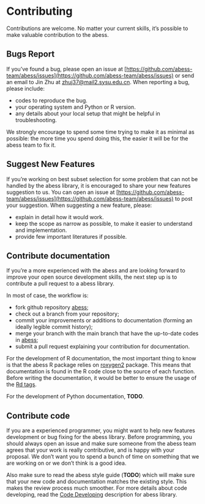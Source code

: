 # Contributing

Contributions are welcome. No matter your current skills, it’s possible to make valuable contribution to the abess.

## Bugs Report 

If you’ve found a bug, please open an issue at [https://github.com/abess-team/abess/issues](https://github.com/abess-team/abess/issues) or send an email to Jin Zhu at zhuj37@mail2.sysu.edu.cn. 
When reporting a bug, please include:     
- codes to reproduce the bug.
- your operating system and Python or R version.
- any details about your local setup that might be helpful in troubleshooting. 

We strongly encourage to spend some time trying to make it as minimal as possible: the more time you spend doing this, the easier it will be for the abess team to fix it.  

## Suggest New Features

If you’re working on best subset selection for some problem that can not be handled by the abess library, 
it is encouraged to share your new features suggestion to us. 
You can open an issue at [https://github.com/abess-team/abess/issues](https://github.com/abess-team/abess/issues) to post your suggestion.
When suggesting a new feature, please:
- explain in detail how it would work.
- keep the scope as narrow as possible, to make it easier to understand and implementation.
- provide few important literatures if possible.

## Contribute documentation
If you’re a more experienced with the abess and are looking forward to improve your open source development skills, the next step up is to contribute a pull request to a abess library. 

In most of case, the workflow is: 
- fork github repository [abess](https://github.com/abess-team/abess);
- check out a branch from your repository;
- commit your improvements or additions to documentation (forming an ideally legible commit history);
- merge your branch with the main branch that have the up-to-date codes in [abess](https://github.com/abess-team/abess);
- submit a pull request explaining your contribution for documentation.

For the development of R documentation, the most important thing to know is that the abess R package relies on [roxygen2](https://cran.r-project.org/web/packages/roxygen2) package. This means that documentation is found in the R code close to the source of each function. 
Before writing the documentation, it would be better to ensure the usage of the [Rd tags](https://cran.r-project.org/web/packages/roxygen2/vignettes/rd.html). 

For the development of Python documentation, **TODO**. 

## Contribute code      
If you are a experienced programmer, you might want to help new features development or bug fixing for the abess library. 
Before programming, you should always open an issue and make sure someone from the abess team agrees that your work is really contributive, and is happy with your proposal. We don’t want you to spend a bunch of time on something that we are working on or we don’t think is a good idea.

Also make sure to read the abess style guide (**TODO**) which will make sure that your new code and documentation matches the existing style. This makes the review process much smoother. For more details about code developing, read the [Code Developing](CodeDeveloping.md) description for abess library.